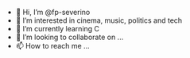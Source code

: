- 👋 Hi, I’m @fp-severino
- 👀 I’m interested in cinema, music, politics and tech
- 🌱 I’m currently learning C
- 💞️ I’m looking to collaborate on ...
- 📫 How to reach me ...

<!---
fp-severino/fp-severino is a ✨ special ✨ repository because its `README.md` (this file) appears on your GitHub profile.
You can click the Preview link to take a look at your changes.
--->
